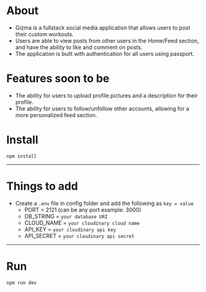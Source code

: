 # About

- Gizma is a fullstack social media application that allows users to post their custom workouts.
- Users are able to view posts from other users in the Home/Feed section, and have the ability to like and comment on posts.
- The application is built with authentication for all users using passport.

# Features soon to be
- The ability for users to upload profile pictures and a description for their profile.
- The ability for users to follow/unfollow other accounts, allowing for a more personalized feed section.

# Install

`npm install`

---

# Things to add

- Create a `.env` file in config folder and add the following as `key = value`
  - PORT = 2121 (can be any port example: 3000)
  - DB_STRING = `your database URI`
  - CLOUD_NAME = `your cloudinary cloud name`
  - API_KEY = `your cloudinary api key`
  - API_SECRET = `your cloudinary api secret`

---

# Run

`npm run dev`
